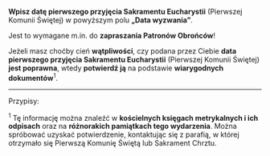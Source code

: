 **Wpisz datę pierwszego przyjęcia Sakramentu Eucharystii** (Pierwszej Komunii Świętej) w powyższym polu **„Data wyzwania”**.

Jest to wymagane m.in. do **zapraszania Patronów Obrońców**!

Jeżeli masz choćby cień **wątpliwości**, czy podana przez Ciebie **data pierwszego przyjęcia Sakramentu Eucharystii** (Pierwszej Komunii Świętej) **jest poprawna**, wtedy **potwierdź ją** na podstawie **wiarygodnych dokumentów**<sup>1</sup>.

---
Przypisy:

<sup>1</sup> Tę informację można znaleźć w **kościelnych księgach metrykalnych i ich odpisach** oraz na **różnorakich pamiątkach tego wydarzenia**. Można spróbować uzyskać potwierdzenie, kontaktując się z parafią, w której otrzymało się Pierwszą Komunię Świętą lub Sakrament Chrztu.
